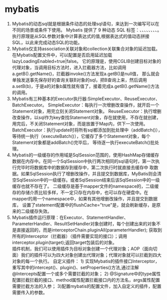 # mybatis
1.  Mybatis的动态sql就是根据条件动态的处理sql语句，来达到一次编写可以在不同的场景或条件下使用。
    Mybatis 提供了 9 种动态 SQL 标签：<if/>、<choose/>、<when/>、<otherwise/>、<trim/>、<when/>、<set/>、<foreach/>、<bind/>。
    执行原理是从SQL参数对象中计算表达式的值,根据表达式的值动态拼接 SQL，以此来完成动态SQL的功能。
2.  Mybatis仅支持association关联对象和collection关联集合对象的延迟加载。
    在Mybatis配置文件中，可以配置是否启用延迟加载lazyLoadingEnabled=true|false。
    它的原理是，使用CGLIB创建目标对象的代理对象，当调用目标方法时，进入拦截器方法，比如调用a.getB().getName()，拦截器invoke()方法发现a.getB()是null值，
    那么就会单独发送事先保存好的查询关联B对象的sql，把B查询上来，然后调用a.setB(b)，于是a的对象b属性就有值了，接着完成a.getB().getName()方法的调用。
3.  Mybatis有三种基本的Executor执行器:SimpleExecutor、ReuseExecutor、BatchExecutor。
    SimpleExecutor：每执行一次增删改查操作，就开启一个Statement对象，用完立刻关闭Statement对象。
    ReuseExecutor：执行增删改查操作，以sql作为key查找Statement对象，存在就使用，不存在就创建，用完后，不关闭Statement对象，而是放置于Map内，供下一次使用。
    BatchExecutor：执行update时将所有sql都添加到批处理中（addBatch()），等待统一执行（executeBatch()），它缓存了多个Statement对象，每个Statement对象都是addBatch()完毕后，
    等待逐一执行executeBatch()批处理。
4.  Mybatis的一级缓存的作用域是SqlSession范围的，使用HashMap存储缓存数据在内存中。在同一个SqlSession中执行两次相同的sql语句时，第一次执行完毕时将数据库中的数据存到缓存中，第二次执行时就直接去缓存中
    取数据。如果SqlSession执行了增删改操作，并且提交到数据库，MyBatis则会清空SqlSession中的一级缓存。或者SqlSession结束后该SqlSession中的一级缓存也就不存在了。
    二级缓存是基于mapper文件的namespace的，二级缓存的存储介质比较多样，不一定只存在内存中，也可以存在硬盘中。在mapper的用一个namespace中，如果有其他增删改操作，并且提交到数据库，
    设置了statement配置中的flushCache="true"是，就会刷新缓存，是原来的二级缓存失效。
5.  Mybatis插件运行原理：在Executor、StatementHandler、ParameterHandler、ResultSetHandler对象创建时，每个创建出来的对象不是直接返回的，而是interceptorChain.pluginAll(parameterHandler);
    获取到所有的Interceptor（拦截器）（插件需要实现的接口）；调用interceptor.plugin(target);返回target包装后的对象。                        
    插件机制，我们可以使用插件为目标对象创建一个代理对象；AOP（面向切面）我们的插件可以为四大对象创建出代理对象；代理对象就可以拦截到四大对象的每一个执行。
    自定义插件： 1) 实现Mybatis的插件接口Interceptor，重写其中的intercept()、plugin()、setProperties()方法,通过注解@Intercepts配置一个或多个需要拦截的对象；
                2) @Signature中的type属性配置拦截拦截的接口、method属性配置拦截接口内的方法名，args属性配置需要拦截方法的入参；
                3)配置mybatis的配置文件，加入自定义的插件，配置需要传入的参数。